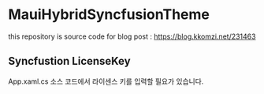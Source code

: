 # MauiHybridSyncfusionTheme
this repository is source code for blog post : https://blog.kkomzi.net/231463

## Syncfustion LicenseKey
App.xaml.cs 소스 코드에서 라이센스 키를 입력할 필요가 있습니다.
